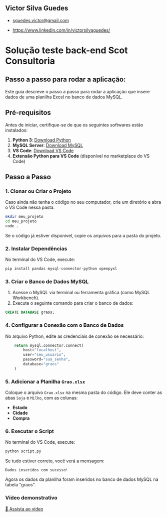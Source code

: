## Victor Silva Guedes

- sguedes.victor@gmail.com

- https://www.linkedin.com/in/victorsilvaguedes/

# Solução teste back-end Scot Consultoria

## Passo a passo para rodar a aplicação:

Este guia descreve o passo a passo para rodar a aplicação que insere dados de uma planilha Excel no banco de dados MySQL.

## Pré-requisitos

Antes de iniciar, certifique-se de que os seguintes softwares estão instalados:

1. **Python 3**: [Download Python](https://www.python.org/downloads/)
2. **MySQL Server**: [Download MySQL](https://dev.mysql.com/downloads/mysql/)
3. **VS Code**: [Download VS Code](https://code.visualstudio.com/)
4. **Extensão Python para VS Code** (disponível no marketplace do VS Code)

## Passo a Passo

### 1. Clonar ou Criar o Projeto

Caso ainda não tenha o código no seu computador, crie um diretório e abra o VS Code nessa pasta.

```sh
mkdir meu_projeto
cd meu_projeto
code .
```

Se o código já estiver disponível, copie os arquivos para a pasta do projeto.

### 2. Instalar Dependências

No terminal do VS Code, execute:

```sh
pip install pandas mysql-connector-python openpyxl
```

### 3. Criar o Banco de Dados MySQL

1. Acesse o MySQL via terminal ou ferramenta gráfica (como MySQL Workbench).
2. Execute o seguinte comando para criar o banco de dados:

```sql
CREATE DATABASE graos;
```

### 4. Configurar a Conexão com o Banco de Dados

No arquivo Python, edite as credenciais de conexão se necessário:

```python
    return mysql.connector.connect(
        host="localhost",
        user="seu_usuario",
        password="sua_senha",
        database="graos"
    )
```

### 5. Adicionar a Planilha `Grao.xlsx`

Coloque o arquivo `Grao.xlsx` na mesma pasta do código. Ele deve conter as abas `Soja` e `Milho`, com as colunas:

- **Estado**
- **Cidade**
- **Compra**

### 6. Executar o Script

No terminal do VS Code, execute:

```sh
python script.py
```

Se tudo estiver correto, você verá a mensagem:

```
Dados inseridos com sucesso!
```

Agora os dados da planilha foram inseridos no banco de dados MySQL na tabela "graos".

### Vídeo demonstrativo

[🎥 Assista ao vídeo](https://github.com/SEU_USUARIO/teste-scot-back-end/raw/main/demo-teste-backend-scot.mp4)
